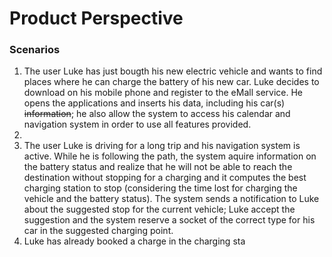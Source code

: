 # Product Perspective

### Scenarios

1. The user Luke has just bougth his new electric vehicle and wants to find places where he can charge the battery of his new car. Luke decides to download on his mobile phone and register to the eMall service. He opens the applications and inserts his data, including his car(s) ~~information~~; he also allow the system to access his calendar and navigation system in order to use all features provided.
2.
3. The user Luke is driving for a long trip and his navigation system is active. While he is following the path, the system aquire information on the battery status and realize that he will not be able to reach the destination without stopping for a charging and it computes the best charging station to stop (considering the time lost for charging the vehicle and the battery status). The system sends a notification to Luke about the suggested stop for the current vehicle; Luke accept the suggestion and the system reserve a socket of the correct type for his car in the suggested charging point.
4. Luke has already booked a charge in the charging sta
